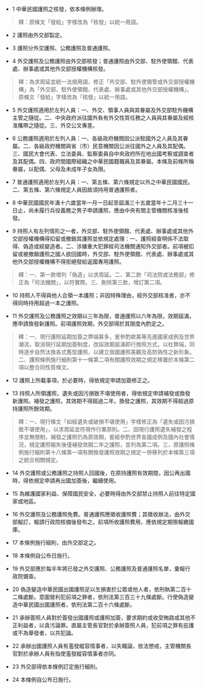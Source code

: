 * 1 中華民國護照之核發，依本條例辦理。

> 釋：原條文「發給」字樣改為「核發」以統一用語。

* 2 護照由外交部製定。

* 3 護照分外交護照、公務護照及普通護照。

* 4 外交護照及公務護照由外交部核發；普通護照由外交部、駐外使領館、代表處、辦事處或其他外交部授權機構核發。

> 釋：為求周延並統一法規用語，修正「外交部、駐外使領管或外交部授權機構」為「外交部、駐外使領館、代表處、辦事處或其他外交部授權機構」。原條文「發給」字樣改為「核發」以統一用語。

* 5 外交護照適用於左列人員：一、外交、領事人員與其眷屬及外交部駐外機構主管之隨從。二、中央政府派往國外負有外交性質任務之人員與其眷屬及經核准攜帶之隨從。三、外交公文專差。

* 6 公務護照適用於左列人員：一、各級政府機關因公派駐國外之人員及其眷屬。二、各級政府機關與省（市）民意機關因公派往國外之人員及其配偶。三、國民大會代表、立法委員、監察委員自中央政府所在地出國考察或調查者及其配偶。四、政府間國際組織之中華民國籍職員及其眷屬。本條及前條所稱眷屬，以配偶、父母及未成年子女為限。

* 7 普通護照適用於左列人員：一、第五條、第六條規定以外之中華民國國民。二、第五條、第六條規定人員因故須持用普通護照者。

* 8 中華民國國民年滿十六歲當年一月一日起至屆滿三十五歲當年十二月三十一日止，尚未履行兵役義務之男子申請護照，應由中央有關主管機關核准後核發。

* 9 持照人有左列情形之一者，外交部、駐外使領館、代表處、辦事處或其他外交部授權機構得扣留或撤銷其護照並依規定處理：一、護照經查明係不法取得、偽造或經變造者。二、涉嫌重大犯罪經司法機關通知外交部者。前項被扣留或被撤銷護照之國人欲回國時，外交部、駐外使領館、代表處、辦事處或其他外交部授權機構不得拒絕發給返國專用護照。

> 釋：一、第一款增列「偽造」以求周延。二、第二款「司法院或法務部」修正為「司法機關」，以符實際。三、刪除第三款，增訂第二項。

* 10 持照人不得與他人合領一本護照；非因特殊理由，經外交部核准者，亦不得同時持用超過一本之護照。

* 11 外交護照及公務護照之效期以三年為限，普通護照以六年為限，效期屆滿，應申請換發新護照。前項護照效期，外交部得於其限度內酌定之。

> 釋：一、現行護照延期加簽之弊端甚多，爰參酌歐美等先進國家成例及世界潮流，取消現行延期加簽制度，改採效期屆滿即行換照方式，以杜弊端，同時逐步自然汰換各式舊型護照，以建立我國護照美觀及高防偽性之新形象。二、護照條例施行細則第十一條第二項有關護照效期之規定移置於本條第二項以整合同性質條文。

* 12 護照上所載事項，於必要時，得依規定申請加簽修正之。

* 13 持照人所領護照，遺失或因污損致不堪使用者，得依規定申請補發或換發新護照。補發之護照，其效期不得超過二年。換發之護照，其效期不得超過原持護照所餘效期。

> 釋：一、現行條文「如經遺失或破損不堪使用」字樣修正為「遺失或因污損致不堪使用」，以求周延並符現作行業原則。二、因現行護照遺失補發之程序並無限制，補發之護照仍為原效期，爰經參酌世界各國成例及國內社會情況，規定護照報失後僅補發效期二年之護照，並列為第二項。三、原護照條例施行細則第十八條第一項有關換發護照效期之規定一併移列於本條第三項之統合相關規定。

* 14 外交護照或公務護照之持照人回國後，在原持護照有效期間，因公再出國時，得依規定申請再出國加簽後，繼續使用。

* 15 為維護國家利益、保障國民安全，必要時得由外交部禁止持照人前往特定國家或地區。

* 16 外交護照及公務護照免費。普通護照應徵收護照費；其徵收辦法，由外交部擬訂，報請行政院核備後發布之。前項所收護照費用，應依規定期限報繳國庫。

* 17 本條例施行細則，由外交部定之。

* 18 本條例自公布日施行。

* 19 外交部應於每半年將已發之外交護照、公務護照及普通護照名單，彙報行政院備查。

* 20 偽造變造中華民國出國護照足以生損害於公眾或他人者，依刑執第二百十二條處斷。意圖營利犯前項之罪者，依刑法第三百三十九條處斷。行使偽造變造中華民國出國護照者，依刑法第二百十六條處斷。

* 21 承辦簽照人員對於簽發出國護照或護照加簽，要求期約或收受賄路或其他不正利益者，以貪污論罪。直屬主管長官對於承辦簽照人員，犯前項之罪有庇護或不為舉發者，以共犯論。

* 22 承辦出國護照人員有濫發縱容情事者，以失職論，依法懲戒，主管機關長官對於承辦人員有指使濫發縱容情事者亦同。

* 23 外交部得依本條例訂定施行細則。

* 24 本條例自公布日施行。

